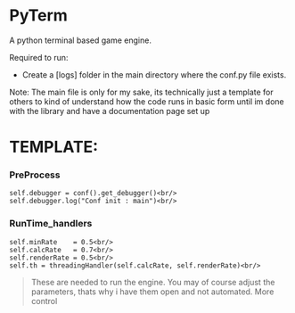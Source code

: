 # PyTerm
A python terminal based game engine.

Required to run:
  - Create a [logs] folder in the main directory where the conf.py file exists.

Note:
  The main file is only for my sake, its technically just a template for others to kind of understand how the code runs in basic form until im done with the library and have a documentation page set up

# TEMPLATE:

### PreProcess
```
self.debugger = conf().get_debugger()<br/>
self.debugger.log("Conf init : main")<br/>
```
### RunTime_handlers
```
self.minRate    = 0.5<br/>
self.calcRate   = 0.7<br/>
self.renderRate = 0.5<br/>
self.th = threadingHandler(self.calcRate, self.renderRate)<br/>
```
> These are needed to run the engine. You may of course adjust the parameters, thats why i have them open and not automated. More control
